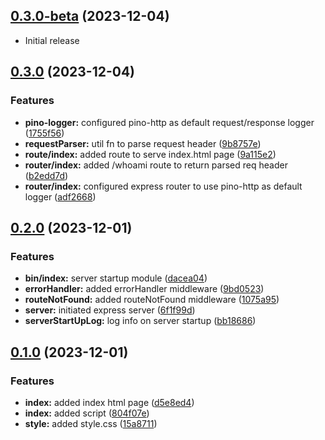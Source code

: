 ## [0.3.0-beta](https://github.com/zhid0399123/headerparser/compare/0.2.0...0.3.0) (2023-12-04)

- Initial release

## [0.3.0](https://github.com/zhid0399123/headerparser/compare/0.2.0...0.3.0) (2023-12-04)

### Features

- **pino-logger:** configured pino-http as default request/response logger ([1755f56](https://github.com/zhid0399123/headerparser/commit/1755f56a9f839bbe3cc8b6a52eb741983c3f9978))
- **requestParser:** util fn to parse request header ([9b8757e](https://github.com/zhid0399123/headerparser/commit/9b8757efe54bb716a5940de42b37c195834ab98f))
- **route/index:** added route to serve index.html page ([9a115e2](https://github.com/zhid0399123/headerparser/commit/9a115e29fac2b9b7be45e73dbc83ab4188263a67))
- **router/index:** added /whoami route to return parsed req header ([b2edd7d](https://github.com/zhid0399123/headerparser/commit/b2edd7d77536e4e69ac3869554c2883cba43732d))
- **router/index:** configured express router to use pino-http as default logger ([adf2668](https://github.com/zhid0399123/headerparser/commit/adf2668e5ce7828709e3386f9aa5cd61ae660a86))

## [0.2.0](https://github.com/zhid0399123/headerparser/compare/0.1.0...0.2.0) (2023-12-01)

### Features

- **bin/index:** server startup module ([dacea04](https://github.com/zhid0399123/headerparser/commit/dacea048cbc1f3e79d89554bd97576e6fe71cc11))
- **errorHandler:** added errorHandler middleware ([9bd0523](https://github.com/zhid0399123/headerparser/commit/9bd052313d2543a4d862647c4361430ca2938c32))
- **routeNotFound:** added routeNotFound middleware ([1075a95](https://github.com/zhid0399123/headerparser/commit/1075a95d4a48a88b23a62250d6ba989002c98f60))
- **server:** initiated express server ([6f1f99d](https://github.com/zhid0399123/headerparser/commit/6f1f99d876d9b7db2a0e3c717b113f14a3d235a8))
- **serverStartUpLog:** log info on server startup ([bb18686](https://github.com/zhid0399123/headerparser/commit/bb18686a9333d979bf2ca4ea6e5f58519bf384bf))

## [0.1.0](https://github.com/zhid0399123/headerparser/compare/15a87119dc0305be4e693a52b72d1449495c4297...0.1.0) (2023-12-01)

### Features

- **index:** added index html page ([d5e8ed4](https://github.com/zhid0399123/headerparser/commit/d5e8ed46b5ba0c10fc055c55940a6351cbe26af4))
- **index:** added script ([804f07e](https://github.com/zhid0399123/headerparser/commit/804f07eda2d40624272e8f29b322ccb50a788a8e))
- **style:** added style.css ([15a8711](https://github.com/zhid0399123/headerparser/commit/15a87119dc0305be4e693a52b72d1449495c4297))
